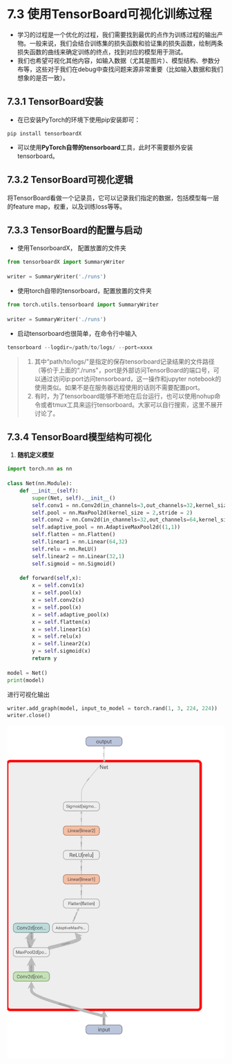# 7.3 使用TensorBoard可视化训练过程

- 学习的过程是一个优化的过程，我们需要找到最优的点作为训练过程的输出产物。一般来说，我们会结合训练集的损失函数和验证集的损失函数，绘制两条损失函数的曲线来确定训练的终点，找到对应的模型用于测试。
- 我们也希望可视化其他内容，如输入数据（尤其是图片）、模型结构、参数分布等，这些对于我们在debug中查找问题来源非常重要（比如输入数据和我们想象的是否一致）。

## 7.3.1 TensorBoard安装

- 在已安装PyTorch的环境下使用pip安装即可：

```
pip install tensorboardX
```

- 可以使用**PyTorch自带的tensorboard**工具，此时不需要额外安装tensorboard。



## 7.3.2 TensorBoard可视化逻辑

将TensorBoard看做一个记录员，它可以记录我们指定的数据，包括模型每一层的feature map，权重，以及训练loss等等。



## 7.3.3 TensorBoard的配置与启动

- 使用TensorboardX， 配置放置的文件夹

```python
from tensorboardX import SummaryWriter

writer = SummaryWriter('./runs')
```

- 使用torch自带的tensorboard，配置放置的文件夹

```python
from torch.utils.tensorboard import SummaryWriter

writer = SummaryWriter('./runs')
```

- 启动tensorboard也很简单，在命令行中输入

```python
tensorboard --logdir=/path/to/logs/ --port=xxxx
```

> 1. 其中“path/to/logs/"是指定的保存tensorboard记录结果的文件路径（等价于上面的“./runs"，port是外部访问TensorBoard的端口号，可以通过访问ip:port访问tensorboard，这一操作和jupyter notebook的使用类似。如果不是在服务器远程使用的话则不需要配置port。
> 2. 有时，为了tensorboard能够不断地在后台运行，也可以使用nohup命令或者tmux工具来运行tensorboard。大家可以自行搜索，这里不展开讨论了。



## 7.3.4 TensorBoard模型结构可视化

1. **随机定义模型**

```python
import torch.nn as nn

class Net(nn.Module):
    def __init__(self):
        super(Net, self).__init__()
        self.conv1 = nn.Conv2d(in_channels=3,out_channels=32,kernel_size = 3)
        self.pool = nn.MaxPool2d(kernel_size = 2,stride = 2)
        self.conv2 = nn.Conv2d(in_channels=32,out_channels=64,kernel_size = 5)
        self.adaptive_pool = nn.AdaptiveMaxPool2d((1,1))
        self.flatten = nn.Flatten()
        self.linear1 = nn.Linear(64,32)
        self.relu = nn.ReLU()
        self.linear2 = nn.Linear(32,1)
        self.sigmoid = nn.Sigmoid()

    def forward(self,x):
        x = self.conv1(x)
        x = self.pool(x)
        x = self.conv2(x)
        x = self.pool(x)
        x = self.adaptive_pool(x)
        x = self.flatten(x)
        x = self.linear1(x)
        x = self.relu(x)
        x = self.linear2(x)
        y = self.sigmoid(x)
        return y

model = Net()
print(model)
```

进行可视化输出

```python
writer.add_graph(model, input_to_model = torch.rand(1, 3, 224, 224))
writer.close()
```
![png](./figure/png.png)
